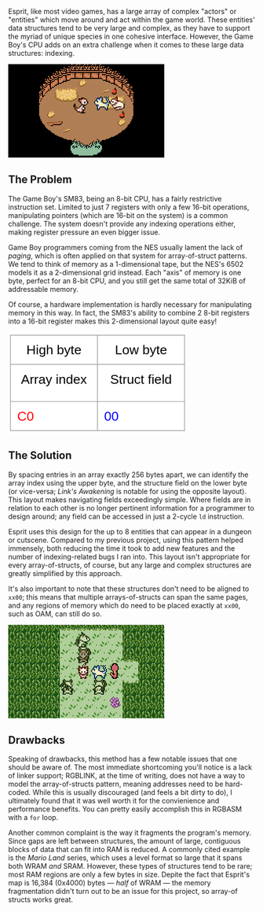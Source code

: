 <!-- metadata
title = "Creating Efficient Entity Structures"
published = 2023-04-04
tags = ["Esprit Development"]
-->

Esprit, like most video games, has a large array of complex "actors" or "entities" which move around and act within the game world.
These entities' data structures tend to be very large and complex,
as they have to support the myriad of unique species in one cohesive interface.
However, the Game Boy's CPU adds on an extra challenge when it comes to these large data structures: indexing.

![A cutscene from esprit showing 3 characters](assets/esprit-house-cutscene.png)

## The Problem

The Game Boy's SM83, being an 8-bit CPU, has a fairly restrictive instruction set.
Limited to just 7 registers with only a few 16-bit operations,
manipulating pointers (which are 16-bit on the system) is a common challenge.
The system doesn't provide any indexing operations either, making register pressure an even bigger issue.

Game Boy programmers coming from the NES usually lament the lack of *paging*,
which is often applied on that system for array-of-struct patterns.
We tend to think of memory as a 1-dimensional tape, but the NES's 6502 models it as a 2-dimensional grid instead.
Each "axis" of memory is one byte, perfect for an 8-bit CPU,
and you still get the same total of 32KiB of addressable memory.

Of course, a hardware implementation is hardly necessary for manipulating memory in this way.
In fact, the SM83's ability to combine 2 8-bit registers into a 16-bit register makes this 2-dimensional layout quite easy!

![A diagram showing how addresses can be split](assets/split-address.png)

## The Solution

By spacing entries in an array exactly 256 bytes apart, we can identify the array index using the upper byte,
and the structure field on the lower byte (or vice-versa; *Link's Awakening* is notable for using the opposite layout).
This layout makes navigating fields exceedingly simple.
Where fields are in relation to each other is no longer pertinent information for a programmer to design around;
any field can be accessed in just a 2-cycle `ld` instruction.

Esprit uses this design for the up to 8 entities that can appear in a dungeon or cutscene.
Compared to my previous project, using this pattern helped immensely,
both reducing the time it took to add new features and the number of indexing-related bugs I ran into.
This layout isn't appropriate for every array-of-structs, of course, but any large and complex structures are greatly simplified by this approach.

It's also important to note that these structures don't need to be aligned to `xx00`;
this means that multiple arrays-of-structs can span the same pages,
and any regions of memory which do need to be placed exactly at `xx00`, such as OAM, can still do so.

![An esprit level with many enemies surrounding the player](assets/esprit-many-enemies.png)

## Drawbacks

Speaking of drawbacks, this method has a few notable issues that one should be aware of.
The most immediate shortcoming you'll notice is a lack of linker support;
RGBLINK, at the time of writing, does not have a way to model the array-of-structs pattern,
meaning addresses need to be hard-coded.
While this is usually discouraged (and feels a bit dirty to do),
I ultimately found that it was well worth it for the convienience and performance benefits.
You can pretty easily accomplish this in RGBASM with a `for` loop.

Another common complaint is the way it fragments the program's memory.
Since gaps are left between structures, the amount of large, contiguous blocks of data that can fit into RAM is reduced.
A commonly cited example is the *Mario Land* series, which uses a level format so large that it spans both WRAM *and* SRAM.
However, these types of structures tend to be rare; most RAM regions are only a few bytes in size.
Depite the fact that Esprit's map is 16,384 (0x4000) bytes
— *half* of WRAM — <!-- These are em-dashes -->
the memory fragmentation didn't turn out to be an issue for this project, so array-of structs works great.
